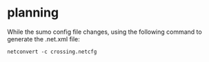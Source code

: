 # planning

While the sumo config file changes, using the following command to generate the .net.xml file:
```
netconvert -c crossing.netcfg
```
